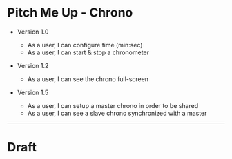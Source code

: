 # Pitch Me Up - Chrono

* Version 1.0
    * As a user, I can configure time (min:sec)
    * As a user, I can start & stop a chronometer

* Version 1.2
    * As a user, I can see the chrono full-screen

* Version 1.5
    * As a user, I can setup a master chrono in order to be shared
    * As a user, I can see a slave chrono synchronized with a master


---

# Draft

<App>
    <Chrono>
        <Digits/>
        <Controls/>
        <SharedControls>
    <Chrono/>
</App>